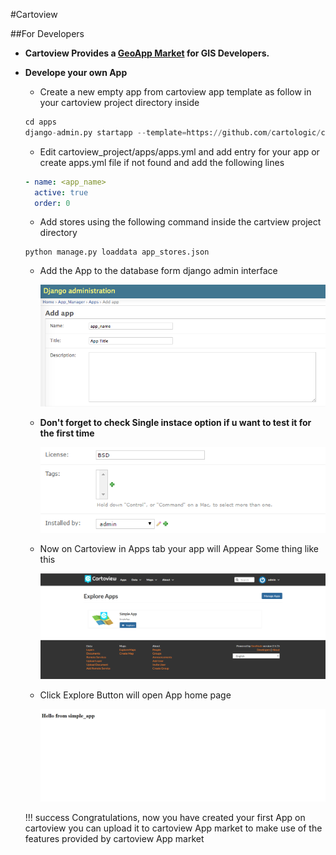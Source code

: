 #Cartoview

##For Developers

- **Cartoview Provides a [GeoApp Market][2] for GIS Developers.**

- **Develope your own App**

	- Create a new empty app from cartoview app template as follow in your cartoview project directory inside
	``` python
	cd apps
	django-admin.py startapp --template=https://github.com/cartologic/cartoview-app-template/archive/master.zip <your_App_name>
	```

	- Edit cartoview_project/apps/apps.yml and add entry for your app or create apps.yml file if not found and add the following lines
	``` yml
	- name: <app_name>
	  active: true
	  order: 0
	```
	- Add stores using the following command inside the cartview project directory
	```
	python manage.py loaddata app_stores.json

	```
	- Add the App to the database form django admin interface

		![New App](img/developers_app.png)

	- **Don't forget to check Single instace option if u want to test it for the first time**

		![Single Instance](img/single_instance.PNG)

	- Now on Cartoview in Apps tab your app will Appear Some thing like this

		![App Panel](img/apps_panel.PNG)

	- Click Explore Button will open App home page

		![App Home](img/app_home.PNG)

	!!! success
	    Congratulations, now you have created your first App on cartoview
			you can upload it to cartoview App market to make use of the features
			provided by cartoview App market

[1]: https://github.com/GeoNode/geonode
[2]: http://www.cartoview.org
[3]: http://demo.cartoview.net
[4]: https://pypi.python.org/pypi/cartoview
[5]: https://github.com/cartologic/cartoview/issues
[6]: http://cartoview.org/app/cartoview_map_viewer/
[7]: http://cartoview.org/app/cartoview_feature_list/
[8]: http://cartoview.org/app/cartoview_geonode_viewer/
[9]: https://twitter.com/ahmednosman
[10]: https://twitter.com/cartoview
[11]: https://www.docker.com/products/docker
